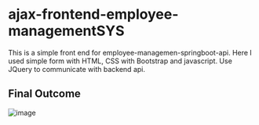 # ajax-frontend-employee-managementSYS

This is a simple front end for employee-managemen-springboot-api.
Here I used simple form with HTML, CSS with Bootstrap and javascript.
Use JQuery to communicate with backend api.

## Final Outcome

![image](https://user-images.githubusercontent.com/73535785/219655312-d9d3350a-24e9-4282-95fe-708cd9e7706d.png)
